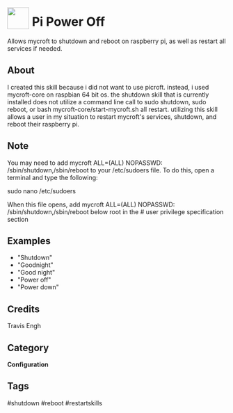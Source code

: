 # <img src="https://raw.githack.com/FortAwesome/Font-Awesome/master/svgs/solid/bug.svg" card_color="#22A7F0" width="50" height="50" style="vertical-align:bottom"/> Pi Power Off
Allows mycroft to shutdown and reboot on raspberry pi, as well as restart all services if needed.

## About
I created this skill because i did not want to use picroft. instead, i used mycroft-core on raspbian 64 bit os. the shutdown skill that is currently installed does not utilize a command line call to sudo shutdown, sudo reboot, or bash mycroft-core/start-mycroft.sh all restart. utilizing this skill allows a user in my situation to restart mycroft's services, shutdown, and reboot their raspberry pi.

## Note
You may need to add mycroft ALL=(ALL) NOPASSWD: /sbin/shutdown,/sbin/reboot to your /etc/sudoers file. To do this, open a terminal and type the following:

sudo nano /etc/sudoers

When this file opens, add mycroft ALL=(ALL) NOPASSWD: /sbin/shutdown,/sbin/reboot below root in the # user privilege specification section

## Examples
* "Shutdown"
* "Goodnight"
* "Good night"
* "Power off"
* "Power down"

## Credits
Travis Engh

## Category
**Configuration**

## Tags
#shutdown
#reboot
#restartskills

